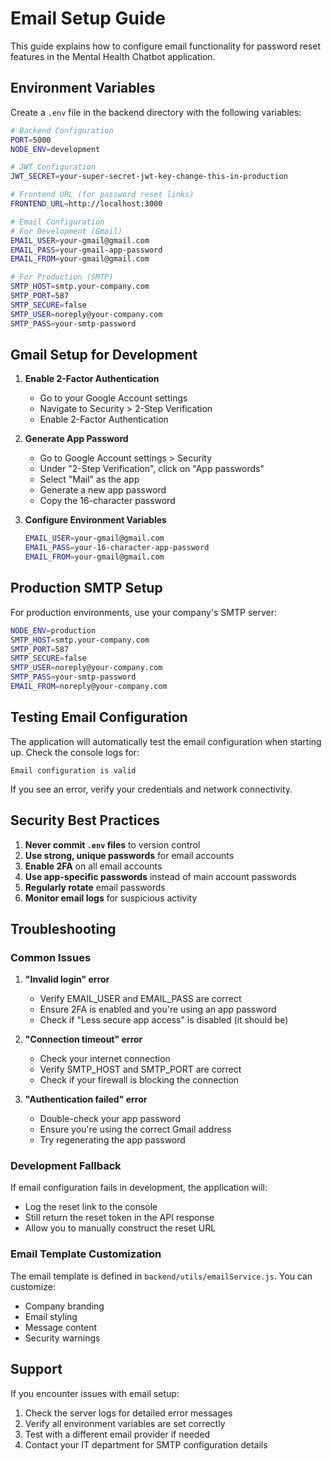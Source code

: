 # Email Setup Guide

This guide explains how to configure email functionality for password reset features in the Mental Health Chatbot application.

## Environment Variables

Create a `.env` file in the backend directory with the following variables:

```bash
# Backend Configuration
PORT=5000
NODE_ENV=development

# JWT Configuration
JWT_SECRET=your-super-secret-jwt-key-change-this-in-production

# Frontend URL (for password reset links)
FRONTEND_URL=http://localhost:3000

# Email Configuration
# For Development (Gmail)
EMAIL_USER=your-gmail@gmail.com
EMAIL_PASS=your-gmail-app-password
EMAIL_FROM=your-gmail@gmail.com

# For Production (SMTP)
SMTP_HOST=smtp.your-company.com
SMTP_PORT=587
SMTP_SECURE=false
SMTP_USER=noreply@your-company.com
SMTP_PASS=your-smtp-password
```

## Gmail Setup for Development

1. **Enable 2-Factor Authentication**
   - Go to your Google Account settings
   - Navigate to Security > 2-Step Verification
   - Enable 2-Factor Authentication

2. **Generate App Password**
   - Go to Google Account settings > Security
   - Under "2-Step Verification", click on "App passwords"
   - Select "Mail" as the app
   - Generate a new app password
   - Copy the 16-character password

3. **Configure Environment Variables**
   ```bash
   EMAIL_USER=your-gmail@gmail.com
   EMAIL_PASS=your-16-character-app-password
   EMAIL_FROM=your-gmail@gmail.com
   ```

## Production SMTP Setup

For production environments, use your company's SMTP server:

```bash
NODE_ENV=production
SMTP_HOST=smtp.your-company.com
SMTP_PORT=587
SMTP_SECURE=false
SMTP_USER=noreply@your-company.com
SMTP_PASS=your-smtp-password
EMAIL_FROM=noreply@your-company.com
```

## Testing Email Configuration

The application will automatically test the email configuration when starting up. Check the console logs for:

```
Email configuration is valid
```

If you see an error, verify your credentials and network connectivity.

## Security Best Practices

1. **Never commit `.env` files** to version control
2. **Use strong, unique passwords** for email accounts
3. **Enable 2FA** on all email accounts
4. **Use app-specific passwords** instead of main account passwords
5. **Regularly rotate** email passwords
6. **Monitor email logs** for suspicious activity

## Troubleshooting

### Common Issues

1. **"Invalid login" error**
   - Verify EMAIL_USER and EMAIL_PASS are correct
   - Ensure 2FA is enabled and you're using an app password
   - Check if "Less secure app access" is disabled (it should be)

2. **"Connection timeout" error**
   - Check your internet connection
   - Verify SMTP_HOST and SMTP_PORT are correct
   - Check if your firewall is blocking the connection

3. **"Authentication failed" error**
   - Double-check your app password
   - Ensure you're using the correct Gmail address
   - Try regenerating the app password

### Development Fallback

If email configuration fails in development, the application will:
- Log the reset link to the console
- Still return the reset token in the API response
- Allow you to manually construct the reset URL

### Email Template Customization

The email template is defined in `backend/utils/emailService.js`. You can customize:
- Company branding
- Email styling
- Message content
- Security warnings

## Support

If you encounter issues with email setup:
1. Check the server logs for detailed error messages
2. Verify all environment variables are set correctly
3. Test with a different email provider if needed
4. Contact your IT department for SMTP configuration details 